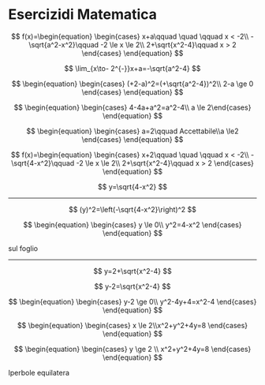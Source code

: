 # Esercizidi Matematica

$$
f(x)=\begin{equation} \begin{cases} 
x+a\qquad \quad \qquad x < -2\\
-\sqrt{a^2-x^2}\qquad -2 \le x \le 2\\
2+\sqrt{x^2-4}\qquad x > 2
\end{cases} \end{equation}
$$

$$
\lim_{x\to- 2^{-}}x+a=-\sqrt{a^2-4}
$$

$$
\begin{equation} \begin{cases} (+2-a)^2=(+\sqrt{a^2-4})^2\\
2-a \ge 0 \end{cases} \end{equation}
$$

$$
\begin{equation} \begin{cases} 
4-4a+a^2=a^2-4\\
a \le 2\end{cases} \end{equation}
$$


$$
\begin{equation} \begin{cases} a=2\qquad Accettabile\\a \le2 \end{cases} \end{equation}
$$

$$
f(x)=\begin{equation} \begin{cases} 
x+2\qquad \quad \qquad x < -2\\
-\sqrt{4-x^2}\qquad -2 \le x \le 2\\
2+\sqrt{x^2-4}\qquad x > 2
\end{cases} \end{equation}
$$


$$
y=\sqrt{4-x^2}
$$

---

$$
(y)^2=\left(-\sqrt{4-x^2}\right)^2
$$

$$
\begin{equation} \begin{cases}
y \le 0\\
y^2=4-x^2
 \end{cases} \end{equation}
$$

sul foglio


---

$$
y=2+\sqrt{x^2-4}
$$

$$
y-2=\sqrt{x^2-4}
$$


$$
\begin{equation} \begin{cases} 
y-2 \ge 0\\
y^2-4y+4=x^2-4
 \end{cases} \end{equation}
$$


$$
\begin{equation} \begin{cases} x \le 2\\x^2+y^2+4y=8 \end{cases} \end{equation}
$$

$$
\begin{equation} \begin{cases} y \ge 2 \\ x^2+y^2+4y=8 \end{cases} \end{equation}
$$

Iperbole equilatera
<!--stackedit_data:
eyJoaXN0b3J5IjpbLTE0NTc0OTQ4MzMsODY1MzIwMjE5XX0=
-->